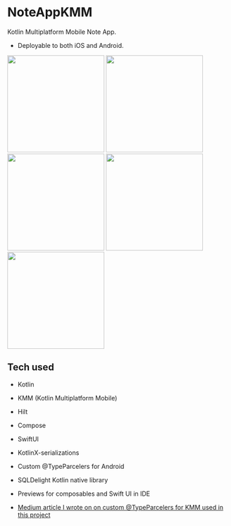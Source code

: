 # NoteAppKMM
Kotlin Multiplatform Mobile Note App. 
- Deployable to both iOS and Android.

[<img src="https://user-images.githubusercontent.com/5157474/195507303-872f0437-f23d-4a3b-aca7-907e20d4ac68.png" width="220"/>](https://user-images.githubusercontent.com/5157474/195507303-872f0437-f23d-4a3b-aca7-907e20d4ac68.png)
[<img src="https://user-images.githubusercontent.com/5157474/195507329-70f37387-9621-46c0-84bd-dec4372b0001.png" width="220"/>](https://user-images.githubusercontent.com/5157474/195507329-70f37387-9621-46c0-84bd-dec4372b0001.png)
[<img src="https://user-images.githubusercontent.com/5157474/195507366-e62659da-1c53-44f2-909a-8ea840720752.png" width="220"/>](https://user-images.githubusercontent.com/5157474/195507366-e62659da-1c53-44f2-909a-8ea840720752.png)
[<img src="https://user-images.githubusercontent.com/5157474/196315916-5b375a9c-40fa-4adb-abe7-95acd967320b.png" width="220"/>](https://user-images.githubusercontent.com/5157474/196315916-5b375a9c-40fa-4adb-abe7-95acd967320b.png)
[<img src="https://user-images.githubusercontent.com/5157474/196316060-4f59f827-7594-4174-9d96-7230edb8ef6f.png" width="220"/>](https://user-images.githubusercontent.com/5157474/196316060-4f59f827-7594-4174-9d96-7230edb8ef6f.png)



## Tech used
- Kotlin
- KMM (Kotlin Multiplatform Mobile)
- Hilt
- Compose
- SwiftUI
- KotlinX-serializations
- Custom @TypeParcelers for Android
- SQLDelight Kotlin native library
- Previews for composables and Swift UI in IDE

- [Medium article I wrote on on custom @TypeParcelers for KMM used in this project](https://medium.com/@chrisathanas/how-to-use-parcels-on-kotlin-multiplatform-mobile-kmm-e29590816624)

<!--
To install the Apk:

1. Open this link on your Android device:
   https://github.com/realityexpander/calorieTrack/blob/master/bikingtrack_1.0.apk
2. Tap the "skewer" menu and tap the "download"

   [![](https://user-images.githubusercontent.com/5157474/147434050-57102a30-af32-46ed-a90b-d94e0c4a4f35.jpg)]()
3. Allow the file to download (DO NOT click "show details")
4. After the file is downloaded, click "OK" to install
5. Click "OK" to install
6. Click "OK" to launch

If you have developer options turned on, you may need to turn off "USB Debugging" if the "Waiting for debugger" dialog is displayed.
-->
